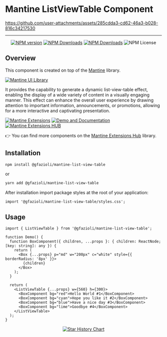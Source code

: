 # Mantine ListViewTable Component

https://github.com/user-attachments/assets/285cdda3-cd62-46a3-b028-816c34217530

---

<div align="center">
  
  [![NPM version](https://img.shields.io/npm/v/%40gfazioli%2Fmantine-list-view-table?style=for-the-badge)](https://www.npmjs.com/package/@gfazioli/mantine-list-view-table)
  [![NPM Downloads](https://img.shields.io/npm/dm/%40gfazioli%2Fmantine-list-view-table?style=for-the-badge)](https://www.npmjs.com/package/@gfazioli/mantine-list-view-table)
  [![NPM Downloads](https://img.shields.io/npm/dy/%40gfazioli%2Fmantine-list-view-table?style=for-the-badge&label=%20&color=f90)](https://www.npmjs.com/package/@gfazioli/mantine-list-view-table)
  ![NPM License](https://img.shields.io/npm/l/%40gfazioli%2Fmantine-list-view-table?style=for-the-badge)

</div>

## Overview

This component is created on top of the [Mantine](https://mantine.dev/) library.

[![Mantine UI Library](https://img.shields.io/badge/-MANTINE_UI_LIBRARY-blue?style=for-the-badge&labelColor=black&logo=mantine
)](https://mantine.dev/)

It provides the capability to generate a dynamic list-view-table effect, enabling the display of a wide variety of content in a visually engaging manner. This effect can enhance the overall user experience by drawing attention to important information, announcements, or promotions, allowing for a more interactive and captivating presentation.

[![Mantine Extensions](https://img.shields.io/badge/-Watch_the_Video-blue?style=for-the-badge&labelColor=black&logo=youtube
)](https://www.youtube.com/playlist?list=PL85tTROKkZrWyqCcmNCdWajpx05-cTal4)
[![Demo and Documentation](https://img.shields.io/badge/-Demo_%26_Documentation-blue?style=for-the-badge&labelColor=black&logo=typescript
)](https://gfazioli.github.io/mantine-list-view-table/)
[![Mantine Extensions HUB](https://img.shields.io/badge/-Mantine_Extensions_Hub-blue?style=for-the-badge&labelColor=blue
)](https://mantine-extensions.vercel.app/)

👉 You can find more components on the [Mantine Extensions Hub](https://mantine-extensions.vercel.app/) library.


## Installation

```sh
npm install @gfazioli/mantine-list-view-table
```
or 

```sh
yarn add @gfazioli/mantine-list-view-table
```

After installation import package styles at the root of your application:

```tsx
import '@gfazioli/mantine-list-view-table/styles.css';
```

## Usage

```tsx
import { ListViewTable } from '@gfazioli/mantine-list-view-table';

function Demo() {
  function BoxComponent({ children, ...props }: { children: ReactNode; [key: string]: any }) {
    return (
      <Box {...props} p="md" w="200px" c="white" style={{ borderRadius: '8px' }}>
        {children}
      </Box>
    );
  }

  return (
    <ListViewTable {...props} w={560} h={300}>
      <BoxComponent bg="red">Hello World #1</BoxComponent>
      <BoxComponent bg="cyan">Hope you like it #2</BoxComponent>
      <BoxComponent bg="blue">Have a nice day #3</BoxComponent>
      <BoxComponent bg="lime">Goodbye #4</BoxComponent>
    </ListViewTable>
  );
}
```
<div align="center">
  
[![Star History Chart](https://api.star-history.com/svg?repos=gfazioli/mantine-list-view-table&type=Timeline)](https://www.star-history.com/#gfazioli/mantine-list-view-table&Timeline)

</div>

